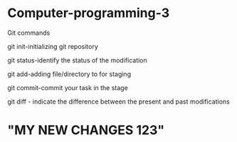 # Computer-programming-3


Git commands

git init-initializing git repository

git status-identify the status of the modification

git add-adding file/directory to for staging

git commit-commit your task in the stage

git diff - indicate the difference between the present and past modifications


"MY NEW CHANGES 123"
==================================
 